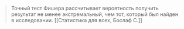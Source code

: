> Точный тест Фишера рассчитывает вероятность получить результат не менее экстремальный, чем тот, который был найден в исследовании. [[Статистика для всех, Бослаф С.]]

